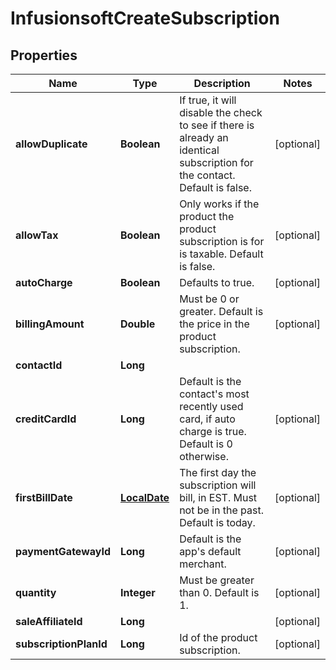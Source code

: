
# InfusionsoftCreateSubscription

## Properties
Name | Type | Description | Notes
------------ | ------------- | ------------- | -------------
**allowDuplicate** | **Boolean** | If true, it will disable the check to see if there is already an identical subscription for the contact. Default is false. |  [optional]
**allowTax** | **Boolean** | Only works if the product the product subscription is for is taxable. Default is false. |  [optional]
**autoCharge** | **Boolean** | Defaults to true. |  [optional]
**billingAmount** | **Double** | Must be 0 or greater. Default is the price in the product subscription. |  [optional]
**contactId** | **Long** |  | 
**creditCardId** | **Long** | Default is the contact&#39;s most recently used card, if auto charge is true. Default is 0 otherwise. |  [optional]
**firstBillDate** | [**LocalDate**](LocalDate.md) | The first day the subscription will bill, in EST. Must not be in the past. Default is today. |  [optional]
**paymentGatewayId** | **Long** | Default is the app&#39;s default merchant. |  [optional]
**quantity** | **Integer** | Must be greater than 0. Default is 1. |  [optional]
**saleAffiliateId** | **Long** |  |  [optional]
**subscriptionPlanId** | **Long** | Id of the product subscription. |  [optional]



